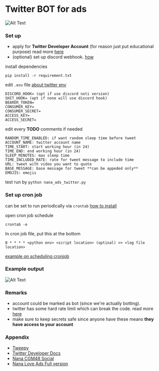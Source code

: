 # Twitter BOT for ads
![Alt Text](https://github.com/klemonade/nana-love-ads-twitter/blob/master/readme/nana-love-ads.gif?raw=true)
### Set up
- apply for **Twitter Developer Account** (for reason just put educational purpose) read more [here](https://developer.twitter.com/en/docs/twitter-api/getting-started/getting-access-to-the-twitter-api)
- (optional) set up discord webhook. [how](https://support.discord.com/hc/en-us/articles/228383668-Intro-to-Webhooks)

install dependencies

    pip install -r requirement.txt
edit `.env` file [about twitter env](prerequisite)

    DISCORD_HOOK= (opt if use discord noti version)
    SHIT_HOOK= (opt if none will use discord hook)
	BEARER_TOKEN=
	CONSUMER_KEY=
	CONSUMER_SECRET=
	ACCESS_KEY=
	ACCESS_SECRET=

 
 edit every **TODO** comments if needed
 

    RANDOM_TIME_ENABLED: if want random sleep time before tweet
    ACCOUNT_NAME: twitter account name
    TIME_START: start working hour (in 24)
	TIME_END: end working hour (in 24)
	SLEEP_MINUTES: max sleep time
	TIME_INCLUDED_RATE: rate for tweet message to include time
	URL: tweet with video you want to quote
	BASE_MESSAGE: base message for tweet **can be appeded only**
	EMOJIS: emojis

test run by `python nana_ads_twitter.py`

### Set up cron job
can be set to run periodically via `crontab` [how to install](https://www.digitalocean.com/community/tutorials/how-to-use-cron-to-automate-tasks-ubuntu-1804)

open cron job schedule

    crontab -e
In cron job file, put this at the bottom

    0 * * * * <python env> <script location> (optinal) >> <log file location>
[example on scheduling cronjob](https://crontab.guru/)

### Example output
![Alt Text](https://github.com/klemonade/nana-love-ads-twitter/blob/master/readme/example.png?raw=true)

### Remarks
- account could be marked as bot (since we're actually botting).
- twitter has some hard rate limit which can break the code. read more [here](https://developer.twitter.com/en/docs/twitter-api/tweets/manage-tweets/migrate)
- make sure to keep secrets safe since anyone have these means **they have access to your account**

### Appendix
- [Tweepy](https://github.com/tweepy/tweepy)
- [Twitter Developer Docs](https://developer.twitter.com/en/docs/twitter-api)
- [Nana CGM48 Social](https://nanapenpichaya.vercel.app/social)
- [Nana Love Ads Full version](https://www.tiktok.com/@nana.cgm48official/video/7365116235329195272)